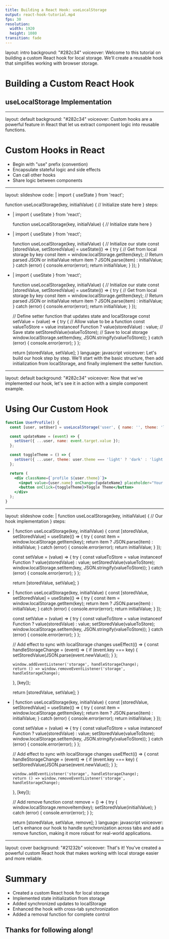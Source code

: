```yaml
---
title: Building a React Hook: useLocalStorage
output: react-hook-tutorial.mp4
fps: 30
resolution:
  width: 1920
  height: 1080
transition: fade
---
```


layout: intro
background: "#282c34"
voiceover: Welcome to this tutorial on building a custom React hook for local storage. We'll create a reusable hook that simplifies working with browser storage.

# Building a Custom React Hook
## useLocalStorage Implementation

---

layout: default
background: "#282c34"
voiceover: Custom hooks are a powerful feature in React that let us extract component logic into reusable functions.

# Custom Hooks in React

- Begin with "use" prefix (convention)
- Encapsulate stateful logic and side effects
- Can call other hooks
- Share logic between components

---

layout: slideshow
code: |
  import { useState } from 'react';

  function useLocalStorage(key, initialValue) {
    // Initialize state here
  }
steps:
  - |
    import { useState } from 'react';

    function useLocalStorage(key, initialValue) {
      // Initialize state here
    }
  - |
    import { useState } from 'react';

    function useLocalStorage(key, initialValue) {
      // Initialize our state
      const [storedValue, setStoredValue] = useState(() => {
        try {
          // Get from local storage by key
          const item = window.localStorage.getItem(key);
          // Return parsed JSON or initialValue
          return item ? JSON.parse(item) : initialValue;
        } catch (error) {
          console.error(error);
          return initialValue;
        }
      });
    }
  - |
    import { useState } from 'react';

    function useLocalStorage(key, initialValue) {
      // Initialize our state
      const [storedValue, setStoredValue] = useState(() => {
        try {
          // Get from local storage by key
          const item = window.localStorage.getItem(key);
          // Return parsed JSON or initialValue
          return item ? JSON.parse(item) : initialValue;
        } catch (error) {
          console.error(error);
          return initialValue;
        }
      });

      // Define setter function that updates state and localStorage
      const setValue = (value) => {
        try {
          // Allow value to be a function
          const valueToStore =
            value instanceof Function ? value(storedValue) : value;
          // Save state
          setStoredValue(valueToStore);
          // Save to local storage
          window.localStorage.setItem(key, JSON.stringify(valueToStore));
        } catch (error) {
          console.error(error);
        }
      };

      return [storedValue, setValue];
    }
language: javascript
voiceover: Let's build our hook step by step. We'll start with the basic structure, then add initialization from localStorage, and finally implement the setter function.
---

layout: default
background: "#282c34"
voiceover: Now that we've implemented our hook, let's see it in action with a simple component example.

# Using Our Custom Hook

```jsx
function UserProfile() {
  const [user, setUser] = useLocalStorage('user', { name: '', theme: 'light' });

  const updateName = (event) => {
    setUser({ ...user, name: event.target.value });
  };

  const toggleTheme = () => {
    setUser({ ...user, theme: user.theme === 'light' ? 'dark' : 'light' });
  };

  return (
    <div className={`profile ${user.theme}`}>
      <input value={user.name} onChange={updateName} placeholder="Your name" />
      <button onClick={toggleTheme}>Toggle Theme</button>
    </div>
  );
}
```

---

layout: slideshow
code: |
  function useLocalStorage(key, initialValue) {
    // Our hook implementation
  }
steps:
  - |
    function useLocalStorage(key, initialValue) {
      const [storedValue, setStoredValue] = useState(() => {
        try {
          const item = window.localStorage.getItem(key);
          return item ? JSON.parse(item) : initialValue;
        } catch (error) {
          console.error(error);
          return initialValue;
        }
      });

      const setValue = (value) => {
        try {
          const valueToStore =
            value instanceof Function ? value(storedValue) : value;
          setStoredValue(valueToStore);
          window.localStorage.setItem(key, JSON.stringify(valueToStore));
        } catch (error) {
          console.error(error);
        }
      };

      return [storedValue, setValue];
    }
  - |
    function useLocalStorage(key, initialValue) {
      const [storedValue, setStoredValue] = useState(() => {
        try {
          const item = window.localStorage.getItem(key);
          return item ? JSON.parse(item) : initialValue;
        } catch (error) {
          console.error(error);
          return initialValue;
        }
      });

      const setValue = (value) => {
        try {
          const valueToStore =
            value instanceof Function ? value(storedValue) : value;
          setStoredValue(valueToStore);
          window.localStorage.setItem(key, JSON.stringify(valueToStore));
        } catch (error) {
          console.error(error);
        }
      };

      // Add effect to sync with localStorage changes
      useEffect(() => {
        const handleStorageChange = (event) => {
          if (event.key === key) {
            setStoredValue(JSON.parse(event.newValue));
          }
        };

        window.addEventListener('storage', handleStorageChange);
        return () => window.removeEventListener('storage', handleStorageChange);
      }, [key]);

      return [storedValue, setValue];
    }
  - |
    function useLocalStorage(key, initialValue) {
      const [storedValue, setStoredValue] = useState(() => {
        try {
          const item = window.localStorage.getItem(key);
          return item ? JSON.parse(item) : initialValue;
        } catch (error) {
          console.error(error);
          return initialValue;
        }
      });

      const setValue = (value) => {
        try {
          const valueToStore =
            value instanceof Function ? value(storedValue) : value;
          setStoredValue(valueToStore);
          window.localStorage.setItem(key, JSON.stringify(valueToStore));
        } catch (error) {
          console.error(error);
        }
      };

      // Add effect to sync with localStorage changes
      useEffect(() => {
        const handleStorageChange = (event) => {
          if (event.key === key) {
            setStoredValue(JSON.parse(event.newValue));
          }
        };

        window.addEventListener('storage', handleStorageChange);
        return () => window.removeEventListener('storage', handleStorageChange);
      }, [key]);

      // Add remove function
      const remove = () => {
        try {
          window.localStorage.removeItem(key);
          setStoredValue(initialValue);
        } catch (error) {
          console.error(error);
        }
      };

      return [storedValue, setValue, remove];
    }
language: javascript
voiceover: Let's enhance our hook to handle synchronization across tabs and add a remove function, making it more robust for real-world applications.
---

layout: cover
background: "#21232b"
voiceover: That's it! You've created a powerful custom React hook that makes working with local storage easier and more reliable.

# Summary

- Created a custom React hook for local storage
- Implemented state initialization from storage
- Added synchronized updates to localStorage
- Enhanced the hook with cross-tab synchronization
- Added a removal function for complete control

## Thanks for following along!
